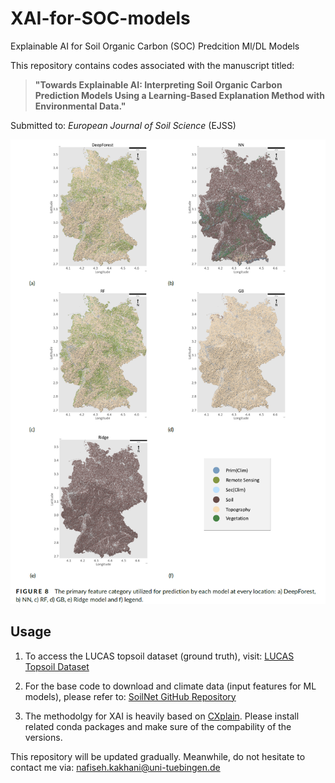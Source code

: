 # XAI-for-SOC-models
Explainable AI for Soil Organic Carbon (SOC) Predcition Ml/DL Models 

This repository contains codes associated with the manuscript titled:

> **"Towards Explainable AI: Interpreting Soil Organic Carbon Prediction Models Using a Learning-Based Explanation Method with Environmental Data."**

Submitted to: *European Journal of Soil Science* (EJSS)


![Conformal_Prediction_DSM](./img/XAI.png)

## Usage

1. To access the LUCAS topsoil dataset (ground truth), visit: [LUCAS Topsoil Dataset](https://esdac.jrc.ec.europa.eu/content/topsoil-physical-properties-europe-based-lucas-topsoil-data)
2. For the base code to download and climate data (input features for ML models), please refer to: [SoilNet GitHub Repository](https://github.com/moienr/SoilNet)

3. The methodolgy for XAI is heavily based on [CXplain](https://github.com/d909b/cxplain). Please install related conda packages and make sure of the compability of the versions. 


This repository will be updated gradually. Meanwhile, do not hesitate to contact me via: nafiseh.kakhani@uni-tuebingen.de

